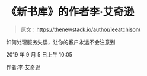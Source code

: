 # 《新书库》的作者李·艾奇逊

> 原文：<https://thenewstack.io/author/leeatchison/>

如何处理服务失误，让你的客户永远不会注意到

2019 年 9 月 5 日上午 10:05

作者:李·艾奇逊